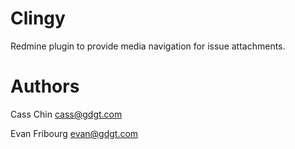 # Clingy #
Redmine plugin to provide media navigation for issue attachments.

# Authors #
Cass Chin <cass@gdgt.com>

Evan Fribourg <evan@gdgt.com>

